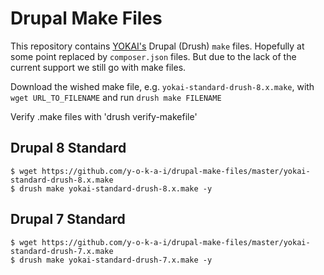 Drupal Make Files
=================
This repository contains [YOKAI's](https://github.com/y-o-k-a-i) Drupal (Drush) `make` files. Hopefully at some point replaced by `composer.json` files. But due to the lack of the current support we still go with make files. 

Download the wished make file, e.g. `yokai-standard-drush-8.x.make`, with `wget URL_TO_FILENAME` and run `drush make FILENAME`

Verify .make files with 'drush verify-makefile'

Drupal 8 Standard
-----------------
```
$ wget https://github.com/y-o-k-a-i/drupal-make-files/master/yokai-standard-drush-8.x.make
$ drush make yokai-standard-drush-8.x.make -y
```
Drupal 7 Standard
-----------------
```
$ wget https://github.com/y-o-k-a-i/drupal-make-files/master/yokai-standard-drush-7.x.make
$ drush make yokai-standard-drush-7.x.make -y
```
